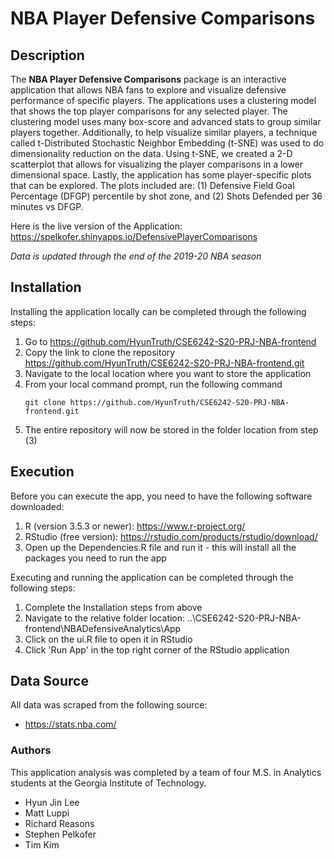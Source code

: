 # NBA Player Defensive Comparisons

## Description

The **NBA Player Defensive Comparisons** package is an interactive application that allows NBA fans to explore and visualize defensive performance of specific players. The applications uses a clustering model that shows the top player comparisons for any selected player. The clustering model uses many box-score and advanced stats to group similar players together. Additionally, to help visualize similar players, a technique called t-Distributed Stochastic Neighbor Embedding (t-SNE) was used to do dimensionality reduction on the data. Using t-SNE, we created a 2-D scatterplot that allows for visualizing the player comparisons in a lower dimensional space. Lastly, the application has some player-specific plots that can be explored. The plots included are: (1) Defensive Field Goal Percentage (DFGP) percentile by shot zone, and (2) Shots Defended per 36 minutes vs DFGP.

Here is the live version of the Application: https://spelkofer.shinyapps.io/DefensivePlayerComparisons

_Data is updated through the end of the 2019-20 NBA season_

## Installation

Installing the application locally can be completed through the following steps:

1. Go to https://github.com/HyunTruth/CSE6242-S20-PRJ-NBA-frontend
2. Copy the link to clone the repository https://github.com/HyunTruth/CSE6242-S20-PRJ-NBA-frontend.git
3. Navigate to the local location where you want to store the application
4. From your local command prompt, run the following command
   ```
   git clone https://github.com/HyunTruth/CSE6242-S20-PRJ-NBA-frontend.git
   ```
5. The entire repository will now be stored in the folder location from step (3)

## Execution

Before you can execute the app, you need to have the following software downloaded:

1. R (version 3.5.3 or newer): https://www.r-project.org/
2. RStudio (free version): https://rstudio.com/products/rstudio/download/
3. Open up the Dependencies.R file and run it - this will install all the packages you need to run the app

Executing and running the application can be completed through the following steps:

1. Complete the Installation steps from above
2. Navigate to the relative folder location: ..\CSE6242-S20-PRJ-NBA-frontend\NBADefensiveAnalytics\App
3. Click on the ui.R file to open it in RStudio
4. Click 'Run App' in the top right corner of the RStudio application

## Data Source

All data was scraped from the following source:

- https://stats.nba.com/


### Authors

This application analysis was completed by a team of four M.S. in Analytics students at the Georgia Institute of Technology.

- Hyun Jin Lee
- Matt Luppi
- Richard Reasons
- Stephen Pelkofer
- Tim Kim
